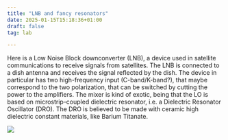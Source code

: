 ```yaml
---
title: "LNB and fancy resonators"
date: 2025-01-15T15:18:36+01:00
draft: false
tag: lab

---
```

Here is a Low Noise Block downconverter (LNB), a device used in satellite communications to receive signals from satellites. The LNB is connected to a dish antenna and receives the signal reflected by the dish.
The device in particular has two high-frequency input (C-band/K-band?), that maybe correspond to the two polarization, that can be switched by cutting the power to the amplifiers. The mixer is kind of exotic, being that the LO is based on microstrip-coupled dielectric resonator, i.e. a Dielectric Resonator Oscillator (DRO). The DRO is believed to be made with ceramic high dielectric constant materials, like Barium Titanate. 

![](../../images/lab/lnb_reddit.png)
